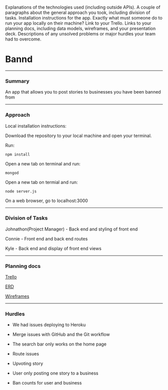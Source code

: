 Explanations of the technologies used (including outside APIs).
A couple of paragraphs about the general approach you took, including division of tasks.
Installation instructions for the app. Exactly what must someone do to run your app locally on their machine?
Link to your Trello.
Links to your planning docs, including data models, wireframes, and your presentation deck.
Descriptions of any unsolved problems or major hurdles your team had to overcome.

# Bannd
---

### Summary

An app that allows you to post stories to businesses you have been banned from

---

### Approach

Local installation instructions:

Download the repository to your local machine and open your terminal.

Run:

```npm install```

Open a new tab on terminal and run:

```mongod```

Open a new tab on termial and run: 

```node server.js```

On a web browser, go to localhost:3000

---

### Division of Tasks

Johnathon(Project Manager) - Back end and styling of front end

Connie - Front end and back end routes

Kyle - Back end and display of front end views


---

### Planning docs

[Trello](https://trello.com/b/YC10vTgr/project-3)

[ERD](https://www.gliffy.com/go/share/s8daits8qx1stp44xn6t)

[Wireframes]()


---

### Hurdles

* We had issues deploying to Heroku
* Merge issues with GitHub and the Git workflow
* The search bar only works on the home page
* Route issues


* Upvoting story
* User only posting one story to a business
* Ban counts for user and business
